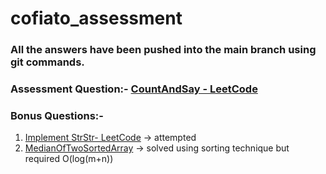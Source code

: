 # cofiato_assessment
### All the answers have been pushed into the main branch using git commands.

### Assessment Question:- [CountAndSay - LeetCode](https://leetcode.com/problems/count-and-say/)
### Bonus Questions:-
1. [Implement StrStr- LeetCode](https://leetcode.com/problems/implement-strstr/)  -> attempted
2. [MedianOfTwoSortedArray](https://leetcode.com/problems/median-of-two-sorted-arrays/)  -> solved using sorting technique but required O(log(m+n))
